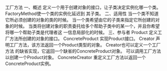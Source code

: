 工厂方法
一、概述
定义一个用于创建对象的接口，让子类决定实例化哪一个类。FactoryMethod使一个类的实例化延迟到
其子类。
二、适用性
当一个类不知道它所必须创建的对象的类的时候。
当一个类希望由它的子类来指定它所创建的对象的时候。
当类将创建对象的职责委托给多个帮助子类中的某一个，并且你希望将哪一个帮助子类是代理者这
一信息局部化的时候。
三、参与者
Product 定义工厂方法所创建的对象的接口。
ConcreteProduct 实现Product接口。
Creator 声明工厂方法，该方法返回一个Product类型的对象。 Creator也可以定义一个工厂方法
的缺省实现，它返回一个缺省的ConcreteProduct对象。 可以调用工厂方法以创建一个Product对象。
ConcreteCreator 重定义工厂方法以返回一个ConcreteProduct实例。

